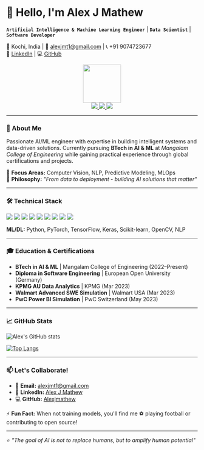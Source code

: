 # 👋 Hello, I'm Alex J Mathew

**`Artificial Intelligence & Machine Learning Engineer`** | **`Data Scientist`** | **`Software Developer`**

📍 Kochi, India | 📧 alexjmt1@gmail.com | 📞 +91 9074723677  
🔗 [LinkedIn](https://www.linkedin.com/in/alex-j-mathew/) | 💻 [GitHub](https://github.com/Alexjmathew)  

<div align="center">
  <img src="https://media.giphy.com/media/RN8FdaB6T1bkkI5n4I/giphy.gif" width="100"/>
  <div id="badges">
    <a href="https://www.linkedin.com/in/alex-j-mathew/">
      <img src="https://img.shields.io/badge/LinkedIn-0077B5?style=for-the-badge&logo=linkedin&logoColor=white"/>
    </a>
    <a href="https://github.com/Alexjmathew">
      <img src="https://img.shields.io/badge/GitHub-100000?style=for-the-badge&logo=github&logoColor=white"/>
    </a>
    <a href="mailto:alexjmt1@gmail.com">
      <img src="https://img.shields.io/badge/Gmail-D14836?style=for-the-badge&logo=gmail&logoColor=white"/>
    </a>
  </div>
</div>

---

### 🚀 About Me
Passionate AI/ML engineer with expertise in building intelligent systems and data-driven solutions. Currently pursuing **BTech in AI & ML** at *Mangalam College of Engineering* while gaining practical experience through global certifications and projects.

🔹 **Focus Areas:** Computer Vision, NLP, Predictive Modeling, MLOps  
🔹 **Philosophy:** *"From data to deployment - building AI solutions that matter"*

---

### 🛠️ Technical Stack

<div>
  <img src="https://img.shields.io/badge/Python-3776AB?style=for-the-badge&logo=python&logoColor=white" />
  <img src="https://img.shields.io/badge/PyTorch-EE4C2C?style=for-the-badge&logo=pytorch&logoColor=white" />
  <img src="https://img.shields.io/badge/TensorFlow-FF6F00?style=for-the-badge&logo=tensorflow&logoColor=white" />
  <img src="https://img.shields.io/badge/scikit_learn-F7931E?style=for-the-badge&logo=scikit-learn&logoColor=white" />
  <img src="https://img.shields.io/badge/Flask-000000?style=for-the-badge&logo=flask&logoColor=white" />
  <img src="https://img.shields.io/badge/OpenCV-5C3EE8?style=for-the-badge&logo=opencv&logoColor=white" />
  <img src="https://img.shields.io/badge/Pandas-150458?style=for-the-badge&logo=pandas&logoColor=white" />
  <img src="https://img.shields.io/badge/Numpy-013243?style=for-the-badge&logo=numpy&logoColor=white" />
  <img src="https://img.shields.io/badge/AWS-232F3E?style=for-the-badge&logo=amazon-aws&logoColor=white" />
</div>

**ML/DL:** Python, PyTorch, TensorFlow, Keras, Scikit-learn, OpenCV, NLP  


---

### 🎓 Education & Certifications
- **BTech in AI & ML** | Mangalam College of Engineering (2022–Present)  
- **Diploma in Software Engineering** | European Open University (Germany)  
- **KPMG AU Data Analytics** | KPMG (Mar 2023)  
- **Walmart Advanced SWE Simulation** | Walmart USA (Mar 2023)  
- **PwC Power BI Simulation** | PwC Switzerland (May 2023)  

---

### 📈 GitHub Stats
![Alex's GitHub stats](https://github-readme-stats.vercel.app/api?username=Alexjmathew&show_icons=true&theme=radical)

[![Top Langs](https://github-readme-stats.vercel.app/api/top-langs/?username=Alexjmathew&layout=compact&theme=radical)](https://github.com/Alexjmathew/github-readme-stats)

---

### 📫 Let's Collaborate!
- 📧 **Email:** alexjmt1@gmail.com  
- 🔗 **LinkedIn:** [Alex J Mathew](https://www.linkedin.com/in/alex-j-mathew/)  
- 💻 **GitHub:** [Alexjmathew](https://github.com/Alexjmathew)  

⚡ **Fun Fact:** When not training models, you'll find me ⚽ playing football or contributing to open source!

---
⭐ *"The goal of AI is not to replace humans, but to amplify human potential"*
